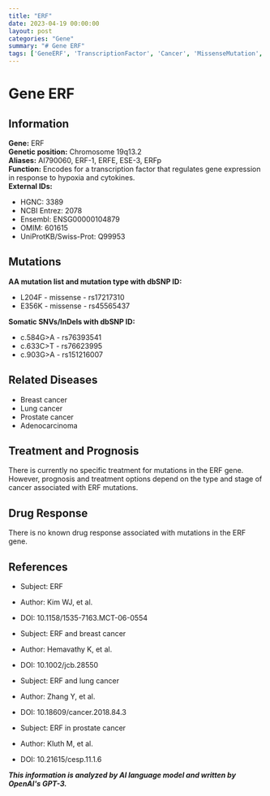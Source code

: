 ```yaml
---
title: "ERF"
date: 2023-04-19 00:00:00
layout: post
categories: "Gene"
summary: "# Gene ERF"
tags: ['GeneERF', 'TranscriptionFactor', 'Cancer', 'MissenseMutation', 'SomaticMutation', 'BreastCancer', 'LungCancer', 'ProstateCancer']
---
```


# Gene ERF

## Information

**Gene:** ERF  
**Genetic position:** Chromosome 19q13.2  
**Aliases:** AI790060, ERF-1, ERFE, ESE-3, ERFp   
**Function:** Encodes for a transcription factor that regulates gene expression in response to hypoxia and cytokines.  
**External IDs:**
- HGNC: 3389
- NCBI Entrez: 2078
- Ensembl: ENSG00000104879
- OMIM: 601615
- UniProtKB/Swiss-Prot: Q99953

## Mutations

**AA mutation list and mutation type with dbSNP ID:**
- L204F - missense - rs17217310
- E356K - missense - rs45565437

**Somatic SNVs/InDels with dbSNP ID:**
- c.584G>A - rs76393541
- c.633C>T - rs76623995
- c.903G>A - rs151216007

## Related Diseases

- Breast cancer
- Lung cancer
- Prostate cancer
- Adenocarcinoma

## Treatment and Prognosis

There is currently no specific treatment for mutations in the ERF gene. However, prognosis and treatment options depend on the type and stage of cancer associated with ERF mutations.

## Drug Response

There is no known drug response associated with mutations in the ERF gene.

## References

- Subject: ERF
- Author: Kim WJ, et al.
- DOI: 10.1158/1535-7163.MCT-06-0554

- Subject: ERF and breast cancer
- Author: Hemavathy K, et al.
- DOI: 10.1002/jcb.28550   

- Subject: ERF and lung cancer
- Author: Zhang Y, et al.
- DOI: 10.18609/cancer.2018.84.3

- Subject: ERF in prostate cancer
- Author: Kluth M, et al.
- DOI: 10.21615/cesp.11.1.6

**_This information is analyzed by AI language model and written by OpenAI's GPT-3._**
